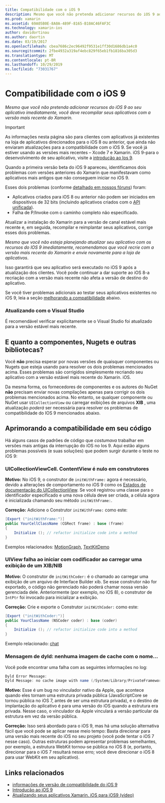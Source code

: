 ```yaml
---
title: Compatibilidade com o iOS 9
description: Mesmo que você não pretenda adicionar recursos do iOS 9 ao seu aplicativo imediatamente, você deve recompilar seus aplicativos com a versão mais recente do Xamarin.
ms.prod: xamarin
ms.assetid: 69A05B0E-8A0A-489F-8165-B10AC46FAF3C
ms.technology: xamarin-ios
author: davidortinau
ms.author: daortin
ms.date: 03/19/2017
ms.openlocfilehash: cbea7686c2ec96492f9531e1ff30d1686db1a4c0
ms.sourcegitcommit: 2fbe4932a319af4ebc829f65eb1fb1816ba305d3
ms.translationtype: MT
ms.contentlocale: pt-BR
ms.lasthandoff: 10/29/2019
ms.locfileid: "73031767"
---
```

# <a name="ios-9-compatibility"></a>Compatibilidade com o iOS 9

_Mesmo que você não pretenda adicionar recursos do iOS 9 ao seu aplicativo imediatamente, você deve recompilar seus aplicativos com a versão mais recente do Xamarin._

> [!IMPORTANT]
> As informações nesta página são para clientes com aplicativos já existentes na loja de aplicativos direcionados para o iOS 8 ou anterior, que ainda não enviaram atualizações para a compatibilidade com o iOS 9. Se você já estiver usando as versões mais recentes – Xcode 7 e Xamarin. iOS 9-para o desenvolvimento de seu aplicativo, visite a [introdução ao Ios 9](~/ios/platform/introduction-to-ios9/index.md).

Quando a primeira versão beta do iOS 9 apareceu, identificamos dois problemas com versões anteriores do Xamarin que manifestavam como aplicativos mais antigos que não conseguem iniciar no iOS 9.

Esses dois problemas (conforme [detalhado em nossos fóruns](https://forums.xamarin.com/discussion/comment/131529/#Comment_131529)) foram:

- Aplicativos criados para iOS 8 ou anterior não podem ser iniciados em dispositivos de 32 bits (incluindo aplicativos criados com o [API unificada](~/cross-platform/macios/unified/index.md)).
- Falha de P/Invoke com o caminho completo não especificado.

Atualizar a instalação do Xamarin para a versão de canal estável mais recente e, em seguida, recompilar e reimplantar seus aplicativos, corrige esses dois problemas.

_Mesmo que você não esteja planejando atualizar seu aplicativo com os recursos do IOS 9 imediatamente, recomendamos que você recrie com a versão mais recente do Xamarin e envie novamente para a loja de aplicativos_.

Isso garantirá que seu aplicativo será executado no iOS 9 após a atualização dos clientes.
Você pode continuar a dar suporte ao iOS 8-a recriação com a versão mais recente não afeta a versão de destino do aplicativo.

Se você tiver problemas adicionais ao testar seus aplicativos existentes no iOS 9, leia a seção [melhorando a compatibilidade](#compat) abaixo.

### <a name="updating-with-visual-studio"></a>Atualizando com o Visual Studio

É recomendável verificar explicitamente se o Visual Studio foi atualizado para a versão estável mais recente.

## <a name="what-about-components-nugets-and-other-libraries"></a>E quanto a componentes, Nugets e outras bibliotecas?

Você **não** precisa esperar por novas versões de quaisquer componentes ou Nugets que esteja usando para resolver os dois problemas mencionados acima.
Esses problemas são corrigidos simplesmente recriando seu aplicativo com a versão estável mais recente do Xamarin. iOS.

Da mesma forma, os fornecedores de componentes e os autores do NuGet **não** precisam enviar novas compilações apenas para corrigir os dois problemas mencionados acima. No entanto, se qualquer componente ou NuGet usar `UICollectionView` ou carregar exibições de arquivos **XIB** , uma atualização *poderá* ser necessária para resolver os problemas de compatibilidade do IOS 9 mencionados abaixo.

<a name="compat" />

## <a name="improving-compatibility-in-your-code"></a>Aprimorando a compatibilidade em seu código

Há alguns casos de padrões de código que *costumava* trabalhar em versões mais antigas da interrupção do iOS no Ios 9. Aqui estão alguns problemas possíveis (e suas soluções) que podem surgir durante o teste no iOS 9:

### <a name="uicollectionviewcellcontentview-is-null-in-constructors"></a>UICollectionViewCell. ContentView é nulo em construtores

**Motivo:** No iOS 9, o construtor de `initWithFrame:` agora é necessário, devido a alterações de comportamento no iOS 9 como os [Estados de documentação do UICollectionView](https://developer.apple.com/library/ios/documentation/UIKit/Reference/UICollectionView_class/#//apple_ref/occ/instm/UICollectionView/dequeueReusableCellWithReuseIdentifier:forIndexPath). Se você registrou uma classe para o identificador especificado e uma nova célula deve ser criada, a célula agora é inicializada chamando seu método `initWithFrame:`.

**Correção:** Adicione o Construtor `initWithFrame:` como este:

```csharp
[Export ("initWithFrame:")]
public YourCellClassName (CGRect frame) : base (frame)
{
    Initialize (); // refactor initialize code into a method
}
```

Exemplos relacionados: [MotionGraph](https://github.com/xamarin/monotouch-samples/commit/3c1b7a4170c001e7290db9babb2b7a6dddeb8bcb), [TextKitDemo](https://github.com/xamarin/monotouch-samples/commit/23ea01b37326963b5ebf68bbcc1edd51c66a28d6)

### <a name="uiview-fails-to-init-with-coder-when-loading-a-view-from-a-xibnib"></a>UIView falha ao iniciar com codificador ao carregar uma exibição de um XIB/NIB

**Motivo:** O construtor de `initWithCoder:` é o chamado ao carregar uma exibição de um arquivo de Interface Builder xib. Se esse construtor não for exportado, o código não gerenciado não poderá chamar nossa versão gerenciada dele. Anteriormente (por exemplo, no iOS 8), o construtor de `IntPtr` foi invocado para inicializar a exibição.

**Correção:** Crie e exporte o Construtor `initWithCoder:` como este:

```csharp
[Export ("initWithCoder:")]
public YourClassName (NSCoder coder) : base (coder)
{
    Initialize (); // refactor initialize code into a method
}
```

Exemplo relacionado: [chat](https://github.com/xamarin/monotouch-samples/commit/7b81138d52e5f3f1aa3769fcb08f46122e9b6a88)

### <a name="dyld-message-no-cache-image-with-name"></a>Mensagem de dyld: nenhuma imagem de cache com o nome...

Você pode encontrar uma falha com as seguintes informações no log:

```csharp
Dyld Error Message:
Dyld Message: no cache image with name (/System/Library/PrivateFrameworks/JavaScriptCore.framework/JavaScriptCore)
```

**Motivo:** Esse é um bug no vinculador nativo da Apple, que acontece quando eles tornam uma estrutura privada pública (JavaScriptCore se tornou pública no iOS 7, antes de ser uma estrutura privada), e o destino de implantação do aplicativo é para uma versão do iOS quando a estrutura era privada. Nesse caso, o vinculador da Apple vinculará a versão particular da estrutura em vez da versão pública.

**Correção:** Isso será abordado para o iOS 9, mas há uma solução alternativa fácil que você pode se aplicar nesse meio tempo: Basta direcionar para uma versão mais recente do iOS no seu projeto (você pode tentar o iOS 7 nesse caso). Outras estruturas podem apresentar problemas semelhantes, por exemplo, a estrutura WebKit tornou-se pública no iOS 8 (e, portanto, direcionar para o iOS 7 resultará nesse erro; você deve direcionar o iOS 8 para usar WebKit em seu aplicativo).

## <a name="related-links"></a>Links relacionados

- [informações de versão de compatibilidade do iOS 9](https://releases.xamarin.com/ios-hotfix-for-ios-9-preview-xcode-6/)
- [Introdução ao iOS 9](~/ios/platform/introduction-to-ios9/index.md)
- [Atualizando seus aplicativos Xamarin. iOS para iOS9 (vídeo)](https://university.xamarin.com/lightninglectures/Updating-your-XamariniOS-apps-to-iOS9)
